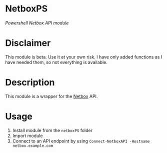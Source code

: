 # NetboxPS
###### Powershell Netbox API module

# Disclaimer
This module is beta. Use it at your own risk. I have only added functions as I have needed them, so not everything is available.

# Description
This module is a wrapper for the [Netbox](https://github.com/netbox-community/netbox) API.

# Usage
1. Install module from the `netboxPS` folder
2. Import module
3. Connect to an API endpoint by using `Connect-NetboxAPI -Hostname netbox.example.com`